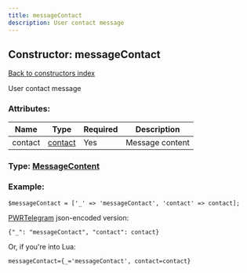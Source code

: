```yaml
---
title: messageContact
description: User contact message
---
```

## Constructor: messageContact  
[Back to constructors index](index.md)



User contact message

### Attributes:

| Name     |    Type       | Required | Description |
|----------|---------------|----------|-------------|
|contact|[contact](../types/contact.md) | Yes|Message content|



### Type: [MessageContent](../types/MessageContent.md)


### Example:

```
$messageContact = ['_' => 'messageContact', 'contact' => contact];
```  

[PWRTelegram](https://pwrtelegram.xyz) json-encoded version:

```
{"_": "messageContact", "contact": contact}
```


Or, if you're into Lua:  


```
messageContact={_='messageContact', contact=contact}

```


